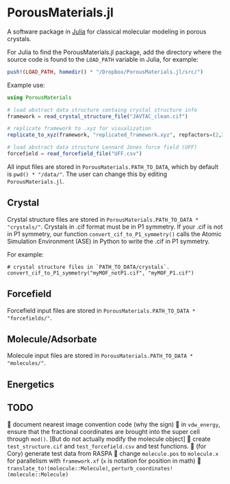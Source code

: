 # PorousMaterials.jl

A software package in [Julia](https://julialang.org/) for classical molecular modeling in porous crystals.

For Julia to find the PorousMaterials.jl package, add the directory where the source code 
is found to the `LOAD_PATH` variable in Julia, for example:

```julia
push!(LOAD_PATH, homedir() * "/Dropbox/PorousMaterials.jl/src/")
```

Example use:

```julia
using PorousMaterials

# load abstract data structure containg crystal structure info
framework = read_crystal_structure_file("JAVTAC_clean.cif")

# replicate framework to .xyz for visualization
replicate_to_xyz(framework, "replicated_framework.xyz", repfactors=(2,3,1))

# load abstract data structure Lennard Jones force field (UFF)
forcefield = read_forcefield_file("UFF.csv") 

```

All input files are stored in `PorousMaterials.PATH_TO_DATA`, which by default is 
`pwd() * "/data/"`. The user can change this by editing `PorousMaterials.jl`.

## Crystal

Crystal structure files are stored in `PorousMaterials.PATH_TO_DATA * "crystals/"`. Crystals 
in .cif format must be in P1 symmetry. If your .cif is not in P1 symmetry, our function
`convert_cif_to_P1_symmetry()` calls the Atomic Simulation Environment (ASE) in Python to 
write the .cif in P1 symmetry.

For example:

```
# crystal structure files in `PATH_TO_DATA/crystals`.
convert_cif_to_P1_symmetry("myMOF_notP1.cif", "myMOF_P1.cif")
```

## Forcefield

Forcefield input files are stored in `PorousMaterials.PATH_TO_DATA * "forcefields/"`.

## Molecule/Adsorbate

Molecule input files are stored in `PorousMaterials.PATH_TO_DATA * "molecules/"`.

## Energetics

## TODO
:cactus: document nearest image convention code (why the sign)
:cactus: in `vdw_energy`, ensure that the fractional coordinates are brought into the super cell through `mod()`. [But do not actually modify the molecule object]
:cactus: create `test_structure.cif` and `test_forcefield.csv` and test functions.
:cactus: (for Cory) generate test data from RASPA
:cactus: change `molecule.pos` to `molecule.x` for parallelism with `framework.xf` (`x` is notation for position in math)
:cactus: `translate_to!(molecule::Molecule)`, `perturb_coordinates!(molecule::Molecule)`
